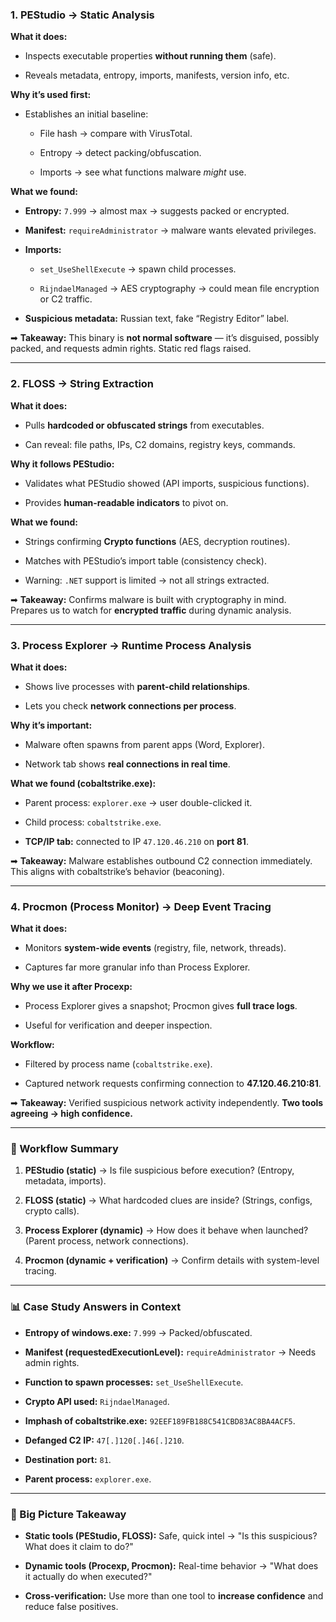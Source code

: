 
### 1. **PEStudio → Static Analysis**

**What it does:**

- Inspects executable properties **without running them** (safe).
    
- Reveals metadata, entropy, imports, manifests, version info, etc.
    

**Why it’s used first:**

- Establishes an initial baseline:
    
    - File hash → compare with VirusTotal.
        
    - Entropy → detect packing/obfuscation.
        
    - Imports → see what functions malware _might_ use.
        

**What we found:**

- **Entropy:** `7.999` → almost max → suggests packed or encrypted.
    
- **Manifest:** `requireAdministrator` → malware wants elevated privileges.
    
- **Imports:**
    
    - `set_UseShellExecute` → spawn child processes.
        
    - `RijndaelManaged` → AES cryptography → could mean file encryption or C2 traffic.
        
- **Suspicious metadata:** Russian text, fake “Registry Editor” label.
    

➡ **Takeaway:** This binary is **not normal software** — it’s disguised, possibly packed, and requests admin rights. Static red flags raised.

---

### 2. **FLOSS → String Extraction**

**What it does:**

- Pulls **hardcoded or obfuscated strings** from executables.
    
- Can reveal: file paths, IPs, C2 domains, registry keys, commands.
    

**Why it follows PEStudio:**

- Validates what PEStudio showed (API imports, suspicious functions).
    
- Provides **human-readable indicators** to pivot on.
    

**What we found:**

- Strings confirming **Crypto functions** (AES, decryption routines).
    
- Matches with PEStudio’s import table (consistency check).
    
- Warning: `.NET` support is limited → not all strings extracted.
    

➡ **Takeaway:** Confirms malware is built with cryptography in mind. Prepares us to watch for **encrypted traffic** during dynamic analysis.

---

### 3. **Process Explorer → Runtime Process Analysis**

**What it does:**

- Shows live processes with **parent-child relationships**.
    
- Lets you check **network connections per process**.
    

**Why it’s important:**

- Malware often spawns from parent apps (Word, Explorer).
    
- Network tab shows **real connections in real time**.
    

**What we found (cobaltstrike.exe):**

- Parent process: `explorer.exe` → user double-clicked it.
    
- Child process: `cobaltstrike.exe`.
    
- **TCP/IP tab:** connected to IP `47.120.46.210` on **port 81**.
    

➡ **Takeaway:** Malware establishes outbound C2 connection immediately. This aligns with cobaltstrike’s behavior (beaconing).

---

### 4. **Procmon (Process Monitor) → Deep Event Tracing**

**What it does:**

- Monitors **system-wide events** (registry, file, network, threads).
    
- Captures far more granular info than Process Explorer.
    

**Why we use it after Procexp:**

- Process Explorer gives a snapshot; Procmon gives **full trace logs**.
    
- Useful for verification and deeper inspection.
    

**Workflow:**

- Filtered by process name (`cobaltstrike.exe`).
    
- Captured network requests confirming connection to **47.120.46.210:81**.
    

➡ **Takeaway:** Verified suspicious network activity independently. **Two tools agreeing → high confidence.**

---

### 🔗 Workflow Summary

1. **PEStudio (static)** → Is file suspicious before execution? (Entropy, metadata, imports).
    
2. **FLOSS (static)** → What hardcoded clues are inside? (Strings, configs, crypto calls).
    
3. **Process Explorer (dynamic)** → How does it behave when launched? (Parent process, network connections).
    
4. **Procmon (dynamic + verification)** → Confirm details with system-level tracing.
    

---

### 📊 Case Study Answers in Context

- **Entropy of windows.exe:** `7.999` → Packed/obfuscated.
    
- **Manifest (requestedExecutionLevel):** `requireAdministrator` → Needs admin rights.
    
- **Function to spawn processes:** `set_UseShellExecute`.
    
- **Crypto API used:** `RijndaelManaged`.
    
- **Imphash of cobaltstrike.exe:** `92EEF189FB188C541CBD83AC8BA4ACF5`.
    
- **Defanged C2 IP:** `47[.]120[.]46[.]210`.
    
- **Destination port:** `81`.
    
- **Parent process:** `explorer.exe`.
    

---

### 🧾 Big Picture Takeaway

- **Static tools (PEStudio, FLOSS):** Safe, quick intel → "Is this suspicious? What does it claim to do?"
    
- **Dynamic tools (Procexp, Procmon):** Real-time behavior → "What does it actually do when executed?"
    
- **Cross-verification:** Use more than one tool to **increase confidence** and reduce false positives.